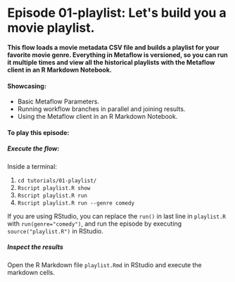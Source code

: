 # Episode 01-playlist: Let's build you a movie playlist.

**This flow loads a movie metadata CSV file and builds a playlist for your
favorite movie genre. Everything in Metaflow is versioned, so you can run it
multiple times and view all the historical playlists with the Metaflow client
in an R Markdown Notebook.**

#### Showcasing:
- Basic Metaflow Parameters.
- Running workflow branches in parallel and joining results.
- Using the Metaflow client in an R Markdown Notebook.

#### To play this episode:
##### Execute the flow:
Inside a terminal:
1. ```cd tutorials/01-playlist/```
2. ```Rscript playlist.R show```
3. ```Rscript playlist.R run```
4. ```Rscript playlist.R run --genre comedy```

If you are using RStudio, you can replace the `run()` in last line in `playlist.R` with `run(genre="comedy")`, and run the episode by executing `source("playlist.R")` in RStudio.

##### Inspect the results
Open the R Markdown file ```playlist.Rmd``` in RStudio and execute the markdown cells.